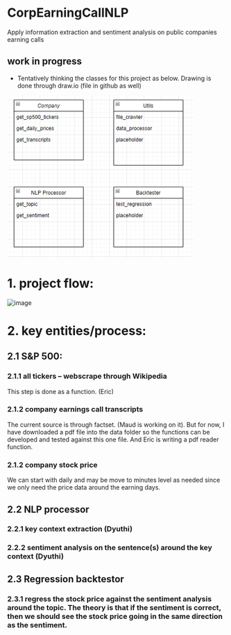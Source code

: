 # CorpEarningCallNLP

Apply information extraction and sentiment analysis on public companies earning calls

## work in progress
* Tentatively thinking the classes for this project as below. 
Drawing is done through draw.io (file in github as well)

![img.png](img.png)


# 1.	project flow: 
 ![image](https://github.com/user-attachments/assets/1e1958a8-a324-4928-aa5f-34fa1c065b74)
# 2. key entities/process:
## 2.1 S&P 500: 
### 2.1.1 all tickers – webscrape through Wikipedia
This step is done as a function. (Eric)
### 2.1.2 company earnings call transcripts
The current source is through factset. (Maud is working on it).
But for now, I have downloaded a pdf file into the data folder so the functions can be developed and tested against this one file. And Eric is writing a pdf reader function. 
### 2.1.2 company stock price 
We can start with daily and may be move to minutes level as needed since we only need the price data around the earning days. 
## 2.2 NLP processor
### 2.2.1 key context extraction (Dyuthi)
### 2.2.2 sentiment analysis on the sentence(s) around the key context (Dyuthi)
## 2.3 Regression backtestor 
### 2.3.1 regress the stock price against the sentiment analysis around the topic. The theory is that if the sentiment is correct, then we should see the stock price going in the same direction as the sentiment. 
